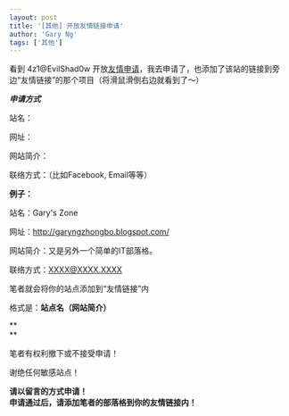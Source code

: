 ```yaml
---
layout: post
title: '[其他] 开放友情链接申请'
author: 'Gary Ng'
tags: ['其他']
---
```


看到 4z1@EvilShad0w 开放[友情申请](http://hackxl96.blogspot.com/2011/12/blog-post_07.html)，我去申请了，也添加了该站的链接到旁边“友情链接”的那个项目（将滑鼠滑倒右边就看到了～）  


  


**_申请方式_**

站名：

网址：

网站简介：

联络方式：（比如Facebook, Email等等）

  


  


**例子：**

站名：Gary's Zone

网址：<http://garyngzhongbo.blogspot.com/>

网站简介：又是另外一个简单的IT部落格。

联络方式：XXXX@XXXX.XXXX

  


  


笔者就会将你的站点添加到“友情链接”内

格式是：**站点名（网站简介）**

**  
**

笔者有权利撤下或不接受申请！

谢绝任何敏感站点！

  


**请以留言的方式申请！**  
**申请通过后，请添加笔者的部落格到你的友情链接内！**

